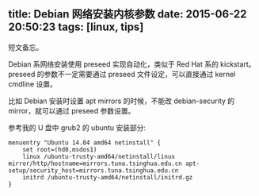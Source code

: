 title: Debian 网络安装内核参数
date: 2015-06-22 20:50:23
tags: [linux, tips]
---

短文备忘。

Debian 系网络安装使用 preseed 实现自动化，类似于 Red Hat 系的 kickstart。
preseed 的参数不一定需要通过 preseed 文件设定，可以直接通过 kernel cmdline 设置。

比如 Debian 安装时设置 apt mirrors 的时候，不能改 debian-security 的 mirror，就可以通过 preseed 参数设置。

参考我的 U 盘中 grub2 的 ubuntu 安装部分:

```
menuentry "Ubuntu 14.04 amd64 netinstall" {
    set root=(hd0,msdos1)
    linux /ubuntu-trusty-amd64/netinstall/linux mirror/http/hostname=mirrors.tuna.tsinghua.edu.cn apt-setup/security_host=mirrors.tuna.tsinghua.edu.cn
    initrd /ubuntu-trusty-amd64/netinstall/initrd.gz
}
```

